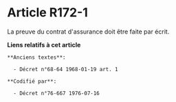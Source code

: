 # Article R172-1

La preuve du contrat d'assurance doit être faite par écrit.

**Liens relatifs à cet article**

	**Anciens textes**:

	  - Décret n°68-64 1968-01-19 art. 1

	**Codifié par**:

	  - Décret n°76-667 1976-07-16

